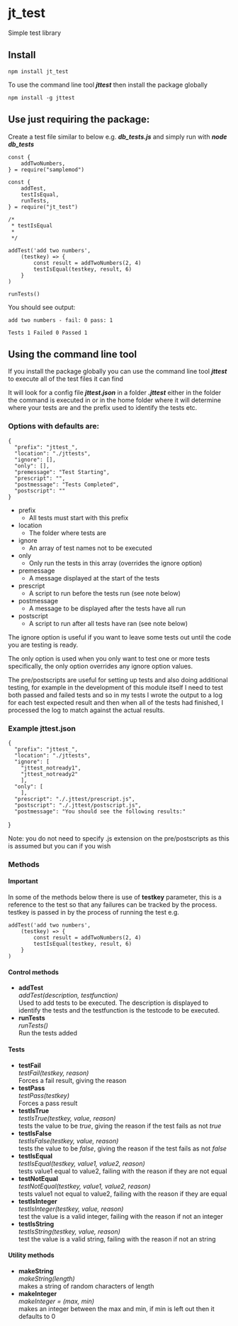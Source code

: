 # jt_test
Simple test library

## Install

    npm install jt_test

To use the command line tool ***jttest***   then install the package globally

    npm install -g jttest

## Use just requiring the package:

Create a test file similar to below e.g. ***db_tests.js*** and simply run with ***node db_tests***

    const {
        addTwoNumbers,
    } = require("samplemod")

    const {
        addTest,
        testIsEqual,
        runTests,
    } = require("jt_test")

    /*
     * testIsEqual
     *
     */

    addTest('add two numbers',
        (testkey) => {
            const result = addTwoNumbers(2, 4)
            testIsEqual(testkey, result, 6)
        }
    )

    runTests()


You should see output:

    add two numbers - fail: 0 pass: 1

    Tests 1 Failed 0 Passed 1

## Using the command line tool

If you install the package globally you can use the command line tool ***jttest*** to execute all of the test files it can find

It will look for a config file ***jttest.json*** in a folder ***.jttest*** either in the folder the command is executed in or in the home folder where it will determine where your tests are and the prefix used to identify the tests etc.

### Options with defaults are:
    {
      "prefix": "jttest_",       
      "location": "./jttests",
      "ignore": [],  
      "only": [],         
      "premessage": "Test Starting",  
      "prescript": "",
      "postmessage": "Tests Completed",
      "postscript": ""
    }

* prefix
    *  All tests must start with this prefix
* location
    *  The folder where tests are
* ignore
    *  An array of test names not to be executed
* only
    *  Only run the tests in this array (overrides the ignore option)
* premessage
    *  A message displayed at the start of the tests
* prescript
    *  A script to run before the tests run (see note below)
* postmessage
    *  A message to be displayed after the tests have all run
* postscript
    * A script to run after all tests have ran (see note below)

The ignore option is useful if you want to leave some tests out until the code you are testing is ready.

The only option is used when you only want to test one or more tests specifically, the only option overrides any ignore option values.

The pre/postscripts are useful for setting up tests and also doing additional testing, for example in the development of this module itself I need to test both passed and failed tests and so in my tests I wrote the output to a log for each test expected result and then when all of the tests had finished, I processed the log to match against the actual results.

### Example jttest.json

    {
      "prefix": "jttest_",
      "location": "./jttests",
      "ignore": [
        "jttest_notready1",
        "jttest_notready2"
        ],
      "only": [
        ],
      "prescript": "./.jttest/prescript.js",
      "postscript": "./.jttest/postscript.js",
      "postmessage": "You should see the following results:"

  }

Note: you do not need to specify .js extension on the pre/postscripts as this is assumed but you can if you wish

### Methods

#### **Important**
In some of the methods below there is use of **testkey** parameter, this is a reference to the test so that any failures can be tracked by the process. testkey is passed in by the process of running the test e.g.

    addTest('add two numbers',
        (testkey) => {
            const result = addTwoNumbers(2, 4)
            testIsEqual(testkey, result, 6) 
        }
    )

#### Control methods
* **addTest**
  <br>*addTest(description, testfunction)*
  <br>Used to add tests to be executed. The description is displayed to identify the tests and the testfunction is the testcode to be executed.
* **runTests**
  <br>*runTests()*
  <br>Run the tests added
#### Tests
* **testFail**
  <br>*testFail(testkey, reason)*
  <br>Forces a fail result, giving the reason
* **testPass**
  <br>*testPass(testkey)*
  <br>Forces a pass result
* **testIsTrue**
  <br>*testIsTrue(testkey, value, reason)*
  <br>tests the value to be *true*, giving the reason if the test fails as not *true*
* **testIsFalse**
  <br>*testIsFalse(testkey, value, reason)*
  <br>tests the value to be *false*, giving the reason if the test fails as not *false*
* **testIsEqual**
  <br>*testIsEqual(testkey, value1, value2, reason)*
  <br>tests value1 equal to value2, failing with the reason if they are not equal
* **testNotEqual**
  <br>*testNotEqual(testkey, value1, value2, reason)*
  <br>tests value1 not equal to value2, failing with the reason if they are equal
* **testIsInteger**
  <br>*testIsInteger(testkey, value, reason)*
  <br>test the value is a valid integer, failing with the reason if not an integer
* **testIsString**
  <br>*testIsString(testkey, value, reason)*
  <br>test the value is a valid string, failing with the reason if not an string

#### Utility methods
* **makeString**
  <br>*makeString(length)*
  <br>makes a string of random characters of length
* **makeInteger**
  <br>*makeInteger = (max, min)*
  <br>makes an integer between the max and min, if min is left out then it defaults to 0
